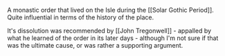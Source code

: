A monastic order that lived on the Isle during the [[Solar Gothic Period]]. Quite influential in terms of the history of the place. 

It's dissolution was recommended by [[John Tregonwell]] - appalled by what he learned of the order in its later days - although I'm not sure if that was the ultimate cause, or was rather a supporting argument. 